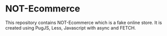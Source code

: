 # NOT-Ecommerce
This repository contains NOT-Ecommerce which is a fake online store. It is created using PugJS, Less, Javascript with async and FETCH.
